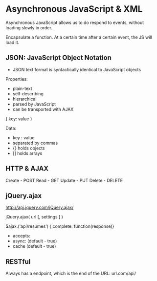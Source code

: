 # Asynchronous JavaScript & XML

Asynchronous JavaScript allows us to do respond to events, without loading slowly in order.

Encapsulate a function. At a certain time after a certain event, the JS will load it.

## JSON: JavaScript Object Notation

- JSON text format is syntactically identical to JavaScript objects

Properties:
- plain-text
- self-describing
- hierarchical
- parsed by JavaScript
- can be transported with AJAX

{ key: value }

Data:
- key : value
- separated by commas
- {} holds objects
- [] holds arrays

## HTTP & AJAX

Create  - POST
Read    - GET
Update  - PUT
Delete  - DELETE


## jQuery.ajax

http://api.jquery.com/jQuery.ajax/

jQuery.ajax( url [, settings ] )

$ajax.('api/resumes') {
    complete: function(response)}

- accepts: 
- async: (default - true)
- cache (default - true)


## RESTful

Always has a endpoint, which is the end of the URL: url.com/api/

